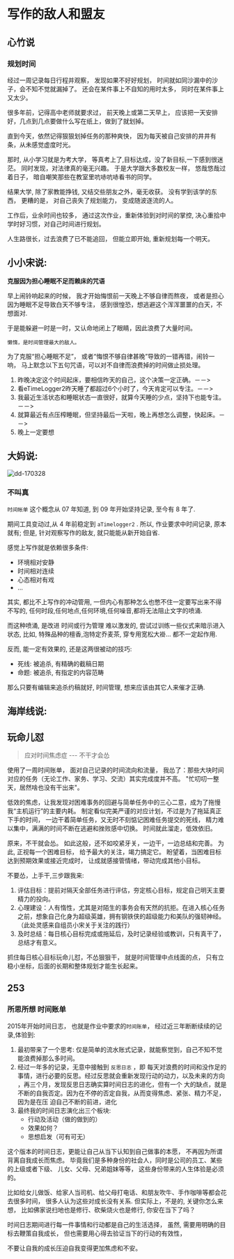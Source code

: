 # 写作的敌人和盟友

## 心竹说

### 规划时间

经过一周记录每日行程并观察，
发现如果不好好规划，
时间就如同沙漏中的沙子，会不知不觉就漏掉了。
还会在某件事上不自知的用时太多，
同时在某件事上又太少。

很多年前，记得高中老师就要求过，
前天晚上或第二天早上，
应该把一天安排好，几点到几点要做什么写在纸上，做到了就划掉。

直到今天，依然记得狠狠划掉任务的那种爽快，
因为每天被自己安排的井井有条，从未感觉虚度时光。

那时, 从小学习就是为考大学，
等真考上了,目标达成，没了新目标,一下感到很迷茫。
同时发现，对法律真的毫无兴趣。
于是大学跟大多数校友一样，
悠哉悠哉过着日子，
暗自嘲笑那些在教室里吭哧吭哧看书的同学。

结果大学, 除了家教能挣钱, 又结交些朋友之外，毫无收获。
没有学到该学的东西，
更糟的是，
对自己丧失了规划能力，
变成随波逐流的人。

工作后，业余时间也较多，
通过这次作业，重新体验到对时间的掌控, 决心重拾中学时好习惯，对自己时间进行规划。

人生路很长，过去浪费了已不能追回，
但能立即开始, 重新规划每一个明天。

## 小小宋说:

**克服因为担心睡眠不足而赖床的咒语**

早上闹铃响起来的时候，
我才开始悔恨前一天晚上不够自律而熬夜，
或者是担心因为睡眠不足导致白天不够专注，
感到很惶恐，想逃避这个浑浑噩噩的白天，不想面对.

于是能躲避一时是一时，又认命地闭上了眼睛，因此浪费了大量时间。

    懒惰，是时间管理最大的敌人。

为了克服“担心睡眠不足”，
或者“悔恨不够自律甚晚”导致的一错再错，闹铃一响，
马上默念以下五句咒语，可以对不自律而浪费掉的时间做止损处理。

1. 昨晚决定这个时间起床，要相信昨天的自己，这个决策一定正确。－－>
1.  看eTimeLogger2昨天睡了都超过6个小时了，今天肯定可以专注。－－>
1.   我最近生活状态和睡眠状态一直很好，就算今天睡的少点，坚持下也能专注。－－>
1.  就算最近有点压榨睡眠，但坚持最后一天啦，晚上再想怎么调整，快起床。－－>
1. 晚上一定要想

## 大妈说:

![dd-170328](http://openmindclub.qiniucdn.com/res/tapes/GC4/S10E15gDAMA/dd-170328.jpg?imageView2/2/w/200)

### 不叫真

`时间帐单` 这个概念从 07 年知道,
到 09 年开始坚持记录,
至今有 8 年了.

期间工具变动过,从 4 年前稳定到 `aTimelogger2` .
所以, 作业要求中时间记录, 原本就有;
但是, 针对观察写作的敌友, 就只能能从新开始自省.

感觉上写作就是依赖很多条件:

- 环境相对安静
- 时间相对连续
- 心态相对有戏
- ...

其实, 都比不上写作的冲动管用,
一但内心有那种怎么也憋不住一定要写出来不得不写的,
任何时段,任何地点,任何环境,任何噪音,都将无法阻止文字的喷涌.

而这种喷涌, 是改进 时间或行为管理 难以激发的,
尝试过训练一些仪式来暗示进入状态,
比如, 特殊品种的檀香,泡特定乔麦茶, 穿专用宽松大褂...
都不一定起作用.

反而, 能一定有效果的, 还是这两很被动的技巧:

- 死线: 被追杀, 有精确的截稿日期
- 命题: 被追杀, 有指定的内容范畴

那么只要有编辑来追杀约稿就好,
时间管理, 想来应该由其它人来催才正确.

## 海岸线说:

## 玩命儿怼

 > 应对时间焦虑症 --- 不干才会怂

 使用了一周时间账单，
 面对自己记录的时间流向和流量，
 我怂了：那些大块时间对应的任务（无论工作、家务、学习、交流）其实完成度并不高。
 "忙叨叨一整天，居然啥也没有干出来"。

 低效的焦虑，让我发现对困难事务的回避与简单任务中的三心二意，成为了拖慢我“主机运行”的主要内耗。
 制定看似完美严谨的对应计划，不过是为了拖延真正下手的时间，
 一边干着简单任务，又无时不刻惦记困难任务提交的死线，
 精力难以集中，满满的时间不断在逃避和挫败感中切换。
 时间就此溜走，低效依旧。

 原来，不干就会怂。
 如此这般，还不如咬紧牙关，一边干，一边总结和完善。
 为此, 正视每一个困难目标，
 给予最大的关注，竭力搞定它。
 盼望着，当困难目标达到预期效果或接近完成时，
 让成就感接管情绪，带动完成其他小目标。

 不要怂，上手干,三步跟我来:
 1. 评估目标：提前对隔天全部任务进行评估，夯定核心目标，规定自己明天主要精力的投向。
 2. 心理建设：人有惰性，尤其是对陌生的事务会有天然的抗拒。在进入核心任务之前，想象自己化身为超级英雄，拥有钢铁侠的超级能力和美队的强韧神经。（此处灵感来自组员小宋关于关注的践行）
 3. 及时总结：每日核心目标完成或拖延后，及时记录经验或教训，只有真干了，总结才有意义。

 抓住每日核心目标玩命儿怼，不怂狠狠干，
 就是时间管理中点线面的点，
 只有立稳小坐标，后面的长期和整体规划才能生长起来。

## 253

### 所思所想 时间账单

2015年开始时间日志，
也就是作业中要求的`时间账单`，
经过近三年断断续续的记录,体验到:

1. 最初带来了一个思考: 仅是简单的流水账式记录，就能察觉到，自己不知不觉能浪费掉那么多时间。
2. 经过一年多的记录，无意中接触到 `反思日志` ，即 每天对浪费的时间和没作足的事情，进行必要的反思。经过反思就会重新发现行动的动力，以及未来的方向
，再三个月，发现反思日志确实算时间日志的进化，但有一个
大的缺点，就是不断的自我否定。因为在不停的否定自我，从而变得焦虑、紧张、精力不足，因为是在压
迫自己不断的前进，进化
3. 最终我的时间日志演化出三个板块:
    + 行动及活动（做的做到的）
    + 效果如何？
    + 思想启发（可有可无）

这个版本的时间日志，更能让自己从当下认知到自己做事的本愿，
不再因为所谓背离自我成长而焦虑。
毕竟我们是多种身份的社会人，同时是公司的员工、某些的上级或者下级、
儿女、父母、兄弟姐妹等等，
这些身份带来的人生体验是必须的。

比如给女儿做饭、给家人当司机、给父母打电话、和朋友吹牛、手作咖啡等都会花去很多时间，
很多人认为这些对成长没有关系.
但实际上，不是的,
关键你怎么来想，
比如佛家说扫地也是修行、砍柴烧火也是修行,
你安在当下了吗？

时间日志期间进行每一件事情和行动都是自己的生活选择，
虽然, 需要用明确的目标去鞭策自我成长，
但也需要用心得去验证当下的行动的有效性，

不要让自我的成长压迫自我变得更加焦虑和不安。





